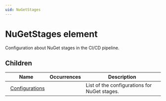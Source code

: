 ```yaml
---
uid: NuGetStages
---
```


# NuGetStages element

Configuration about NuGet stages in the CI/CD pipeline.

## Children

|Name|Occurrences|Description|
|--- |--- |--- |
|&nbsp;&nbsp;[Configurations](xref:NuGetStages.Configurations)||List of the configurations for NuGet stages.|
